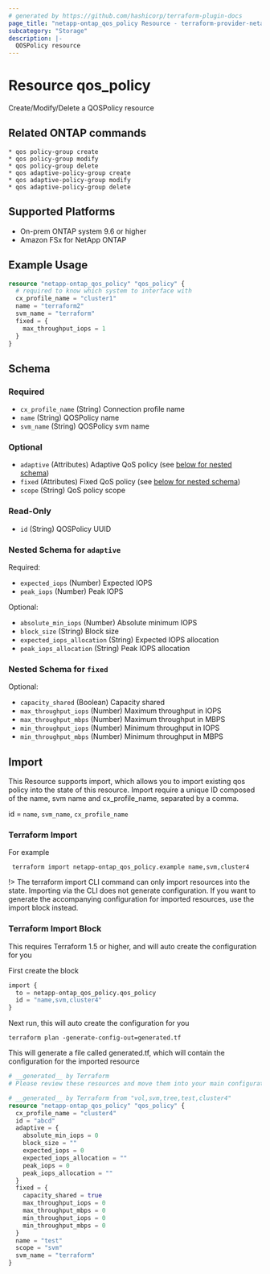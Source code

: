 ```yaml
---
# generated by https://github.com/hashicorp/terraform-plugin-docs
page_title: "netapp-ontap_qos_policy Resource - terraform-provider-netapp-ontap"
subcategory: "Storage"
description: |-
  QOSPolicy resource
---
```


# Resource qos_policy

Create/Modify/Delete a QOSPolicy resource

## Related ONTAP commands

```commandline
* qos policy-group create
* qos policy-group modify
* qos policy-group delete
* qos adaptive-policy-group create
* qos adaptive-policy-group modify
* qos adaptive-policy-group delete
```

## Supported Platforms

* On-prem ONTAP system 9.6 or higher
* Amazon FSx for NetApp ONTAP

## Example Usage

```terraform
resource "netapp-ontap_qos_policy" "qos_policy" {
  # required to know which system to interface with
  cx_profile_name = "cluster1"
  name = "terraform2"
  svm_name = "terraform"
  fixed = {
    max_throughput_iops = 1
  }
}
```

<!-- schema generated by tfplugindocs -->
## Schema

### Required

- `cx_profile_name` (String) Connection profile name
- `name` (String) QOSPolicy name
- `svm_name` (String) QOSPolicy svm name

### Optional

- `adaptive` (Attributes) Adaptive QoS policy (see [below for nested schema](#nestedatt--adaptive))
- `fixed` (Attributes) Fixed QoS policy (see [below for nested schema](#nestedatt--fixed))
- `scope` (String) QoS policy scope

### Read-Only

- `id` (String) QOSPolicy UUID

<a id="nestedatt--adaptive"></a>

### Nested Schema for `adaptive`

Required:

- `expected_iops` (Number) Expected IOPS
- `peak_iops` (Number) Peak IOPS

Optional:

- `absolute_min_iops` (Number) Absolute minimum IOPS
- `block_size` (String) Block size
- `expected_iops_allocation` (String) Expected IOPS allocation
- `peak_iops_allocation` (String) Peak IOPS allocation

<a id="nestedatt--fixed"></a>

### Nested Schema for `fixed`

Optional:

- `capacity_shared` (Boolean) Capacity shared
- `max_throughput_iops` (Number) Maximum throughput in IOPS
- `max_throughput_mbps` (Number) Maximum throughput in MBPS
- `min_throughput_iops` (Number) Minimum throughput in IOPS
- `min_throughput_mbps` (Number) Minimum throughput in MBPS

## Import

This Resource supports import, which allows you to import existing qos policy into the state of this resource.
Import require a unique ID composed of the name, svm name and cx_profile_name, separated by a comma.

id = `name`, `svm_name`, `cx_profile_name`

### Terraform Import

For example

 ```shell
  terraform import netapp-ontap_qos_policy.example name,svm,cluster4
 ```

!> The terraform import CLI command can only import resources into the state. Importing via the CLI does not generate configuration. If you want to generate the accompanying configuration for imported resources, use the import block instead.

### Terraform Import Block

This requires Terraform 1.5 or higher, and will auto create the configuration for you

First create the block

```terraform
import {
  to = netapp-ontap_qos_policy.qos_policy
  id = "name,svm,cluster4"
}
```

Next run, this will auto create the configuration for you

```shell
terraform plan -generate-config-out=generated.tf
```

This will generate a file called generated.tf, which will contain the configuration for the imported resource

```terraform
# __generated__ by Terraform
# Please review these resources and move them into your main configuration files.

# __generated__ by Terraform from "vol,svm,tree,test,cluster4"
resource "netapp-ontap_qos_policy" "qos_policy" {
  cx_profile_name = "cluster4"
  id = "abcd"
  adaptive = {
    absolute_min_iops = 0
    block_size = ""
    expected_iops = 0
    expected_iops_allocation = ""
    peak_iops = 0
    peak_iops_allocation = ""
  }
  fixed = {
    capacity_shared = true
    max_throughput_iops = 0
    max_throughput_mbps = 0
    min_throughput_iops = 0
    min_throughput_mbps = 0
  }
  name = "test"
  scope = "svm"
  svm_name = "terraform"
}
```
